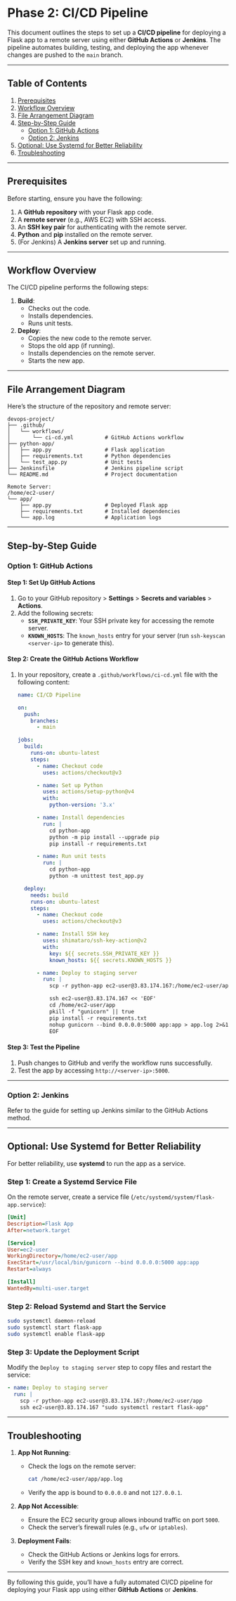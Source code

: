 # Phase 2: CI/CD Pipeline

This document outlines the steps to set up a **CI/CD pipeline** for deploying a Flask app to a remote server using either **GitHub Actions** or **Jenkins**. The pipeline automates building, testing, and deploying the app whenever changes are pushed to the `main` branch.

---

## Table of Contents

1. [Prerequisites](#prerequisites)
2. [Workflow Overview](#workflow-overview)
3. [File Arrangement Diagram](#file-arrangement-diagram)
4. [Step-by-Step Guide](#step-by-step-guide)
   - [Option 1: GitHub Actions](#option-1-github-actions)
   - [Option 2: Jenkins](#option-2-jenkins)
5. [Optional: Use Systemd for Better Reliability](#optional-use-systemd-for-better-reliability)
6. [Troubleshooting](#troubleshooting)

---

## Prerequisites

Before starting, ensure you have the following:

1. A **GitHub repository** with your Flask app code.
2. A **remote server** (e.g., AWS EC2) with SSH access.
3. An **SSH key pair** for authenticating with the remote server.
4. **Python** and **pip** installed on the remote server.
5. (For Jenkins) A **Jenkins server** set up and running.

---

## Workflow Overview

The CI/CD pipeline performs the following steps:

1. **Build**:
   - Checks out the code.
   - Installs dependencies.
   - Runs unit tests.
2. **Deploy**:
   - Copies the new code to the remote server.
   - Stops the old app (if running).
   - Installs dependencies on the remote server.
   - Starts the new app.

---

## File Arrangement Diagram

Here’s the structure of the repository and remote server:

```
devops-project/
├── .github/
│   └── workflows/
│       └── ci-cd.yml          # GitHub Actions workflow
├── python-app/
│   ├── app.py                 # Flask application
│   ├── requirements.txt       # Python dependencies
│   └── test_app.py            # Unit tests
├── Jenkinsfile                # Jenkins pipeline script
└── README.md                  # Project documentation

Remote Server:
/home/ec2-user/
└── app/
    ├── app.py                 # Deployed Flask app
    ├── requirements.txt       # Installed dependencies
    └── app.log                # Application logs
```

---

## Step-by-Step Guide

### Option 1: GitHub Actions

#### Step 1: Set Up GitHub Actions

1. Go to your GitHub repository > **Settings** > **Secrets and variables** > **Actions**.
2. Add the following secrets:
   - **`SSH_PRIVATE_KEY`**: Your SSH private key for accessing the remote server.
   - **`KNOWN_HOSTS`**: The `known_hosts` entry for your server (run `ssh-keyscan <server-ip>` to generate this).

#### Step 2: Create the GitHub Actions Workflow

1. In your repository, create a `.github/workflows/ci-cd.yml` file with the following content:
   ```yaml
   name: CI/CD Pipeline

   on:
     push:
       branches:
         - main

   jobs:
     build:
       runs-on: ubuntu-latest
       steps:
         - name: Checkout code
           uses: actions/checkout@v3

         - name: Set up Python
           uses: actions/setup-python@v4
           with:
             python-version: '3.x'

         - name: Install dependencies
           run: |
             cd python-app
             python -m pip install --upgrade pip
             pip install -r requirements.txt

         - name: Run unit tests
           run: |
             cd python-app
             python -m unittest test_app.py

     deploy:
       needs: build
       runs-on: ubuntu-latest
       steps:
         - name: Checkout code
           uses: actions/checkout@v3

         - name: Install SSH key
           uses: shimataro/ssh-key-action@v2
           with:
             key: ${{ secrets.SSH_PRIVATE_KEY }}
             known_hosts: ${{ secrets.KNOWN_HOSTS }}

         - name: Deploy to staging server
           run: |
             scp -r python-app ec2-user@3.83.174.167:/home/ec2-user/app

             ssh ec2-user@3.83.174.167 << 'EOF'
             cd /home/ec2-user/app
             pkill -f "gunicorn" || true
             pip install -r requirements.txt
             nohup gunicorn --bind 0.0.0.0:5000 app:app > app.log 2>&1 &
             EOF
   ```

#### Step 3: Test the Pipeline

1. Push changes to GitHub and verify the workflow runs successfully.
2. Test the app by accessing `http://<server-ip>:5000`.

---

### Option 2: Jenkins

Refer to the guide for setting up Jenkins similar to the GitHub Actions method.

---

## Optional: Use Systemd for Better Reliability

For better reliability, use **systemd** to run the app as a service.

### Step 1: Create a Systemd Service File

On the remote server, create a service file (`/etc/systemd/system/flask-app.service`):

```ini
[Unit]
Description=Flask App
After=network.target

[Service]
User=ec2-user
WorkingDirectory=/home/ec2-user/app
ExecStart=/usr/local/bin/gunicorn --bind 0.0.0.0:5000 app:app
Restart=always

[Install]
WantedBy=multi-user.target
```

### Step 2: Reload Systemd and Start the Service

```bash
sudo systemctl daemon-reload
sudo systemctl start flask-app
sudo systemctl enable flask-app
```

### Step 3: Update the Deployment Script

Modify the `Deploy to staging server` step to copy files and restart the service:

```yaml
- name: Deploy to staging server
  run: |
    scp -r python-app ec2-user@3.83.174.167:/home/ec2-user/app
    ssh ec2-user@3.83.174.167 "sudo systemctl restart flask-app"
```

---

## Troubleshooting

1. **App Not Running**:

   - Check the logs on the remote server:
     ```bash
     cat /home/ec2-user/app/app.log
     ```
   - Verify the app is bound to `0.0.0.0` and not `127.0.0.1`.

2. **App Not Accessible**:

   - Ensure the EC2 security group allows inbound traffic on port `5000`.
   - Check the server’s firewall rules (e.g., `ufw` or `iptables`).

3. **Deployment Fails**:

   - Check the GitHub Actions or Jenkins logs for errors.
   - Verify the SSH key and `known_hosts` entry are correct.

---

By following this guide, you’ll have a fully automated CI/CD pipeline for deploying your Flask app using either **GitHub Actions** or **Jenkins**.

